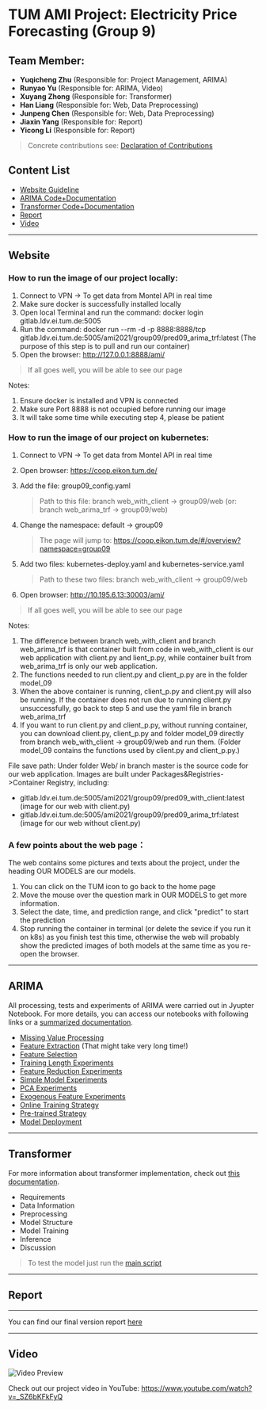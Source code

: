 # TUM AMI Project: Electricity Price Forecasting (Group 9)

## Team Member:

- **Yuqicheng Zhu** (Responsible for: Project Management, ARIMA)
- **Runyao Yu** (Responsible for: ARIMA, Video)
- **Xuyang Zhong** (Responsible for: Transformer)
- **Han Liang** (Responsible for: Web, Data Preprocessing)
- **Junpeng Chen** (Responsible for: Web, Data Preprocessing)
- **Jiaxin Yang** (Responsible for: Report)
- **Yicong Li** (Responsible for: Report)

> Concrete contributions see: [Declaration of Contributions](./Report/Declaration_of_Contributions.md)

## Content List

- [Website Guideline](#website)
- [ARIMA Code+Documentation](#arima)
- [Transformer Code+Documentation](#transformer)
- [Report](#report)
- [Video](#video)

---

## Website

### How to run the image of our project locally:

1. Connect to VPN -> To get data from Montel API in real time
2. Make sure docker is successfully installed locally
3. Open local Terminal and run the command: docker login gitlab.ldv.ei.tum.de:5005
4. Run the command: docker run --rm -d  -p 8888:8888/tcp gitlab.ldv.ei.tum.de:5005/ami2021/group09/pred09_arima_trf:latest
    (The purpose of this step is to pull and run our container)
5. Open the browser: http://127.0.0.1:8888/ami/
    
> If all goes well, you will be able to see our page

Notes:

1. Ensure docker is installed and VPN is connected
2. Make sure Port 8888 is not occupied before running our image
3. It will take some time while executing step 4, please be patient

### How to run the image of our project on kubernetes:

1. Connect to VPN -> To get data from Montel API in real time
2. Open browser: https://coop.eikon.tum.de/
3. Add the file: group09_config.yaml
    > Path to this file: branch web_with_client -> group09/web (or: branch web_arima_trf -> group09/web)
4. Change the namespace: default -> group09
    > The page will jump to: https://coop.eikon.tum.de/#/overview?namespace=group09
5. Add two files: kubernetes-deploy.yaml and kubernetes-service.yaml
    > Path to these two files: branch web_with_client -> group09/web

6. Open browser: http://10.195.6.13:30003/ami/

> If all goes well, you will be able to see our page

Notes:

1. The difference between branch web_with_client and branch web_arima_trf is that container built from code in web_with_client is our web application with client.py and lient_p.py, while container built from web_arima_trf is only our web application.
2. The functions needed to run client.py and client_p.py are in the folder model_09
3. When the above container is running, client_p.py and client.py will also be running.  If the container does not run due to running client.py unsuccessfully, go back to step 5 and use the yaml file in branch web_arima_trf
4. If you want to run client.py and client_p.py, without running container, you can download client.py, client_p.py and folder model_09 directly from branch web_with_client -> group09/web and run them. (Folder model_09 contains the functions used by client.py and client_p.py.)

File save path: Under folder Web/ in branch master is the source code for our web application. Images are built under Packages&Registries->Container Registry, including:

- gitlab.ldv.ei.tum.de:5005/ami2021/group09/pred09_with_client:latest (image for our web with client.py)
- gitlab.ldv.ei.tum.de:5005/ami2021/group09/pred09_arima_trf:latest (image for our web without client.py)
### A few points about the web page：

The web contains some pictures and texts about the project, under the heading OUR MODELS are our models.
1. You can click on the TUM icon to go back to the home page
2. Move the mouse over the question mark in OUR MODELS to get more information.
3. Select the date, time, and prediction range, and click "predict" to start the prediction
4. Stop running the container in terminal (or delete the sevice if you run it on k8s) as you finish test this time, otherwise the web will probably show the predicted images of both models at the same time as you re-open the browser.

---
## ARIMA

All processing, tests and experiments of ARIMA were carried out in Jyupter Notebook. For more details, you can access our notebooks with following links or a [summarized documentation](./ARIMA/ARIMA_Documentation.md).

- [Missing Value Processing](./ARIMA/0_label_missing_processing.ipynb)
- [Feature Extraction](./ARIMA/1_feature_extraction.ipynb) (That might take very long time!)
- [Feature Selection](./ARIMA/2_feature_selection.ipynb)
- [Training Length Experiments](./ARIMA/3_training_length.ipynb)
- [Feature Reduction Experiments](./ARIMA/4_feature_number.ipynb)
- [Simple Model Experiments](./ARIMA/ARIMA_experiments/dummy_experimens_simple_models)
- [PCA Experiments](./ARIMA/ARIMA_experiments/pca_plus_original_features_experiment)
- [Exogenous Feature Experiments](./ARIMA/ARIMA_experiments/with_or_without_exogenous_features_experiement)
- [Online Training Strategy](./ARIMA/5_Online_training.ipynb)
- [Pre-trained Strategy](./ARIMA/6_Pre_trained_solution.ipynb)
- [Model Deployment](./ARIMA/7_model_deployment.ipynb)

---

## Transformer

For more information about transformer implementation, check out [this documentation](./Transformer/README.md).

- Requirements
- Data Information
- Preprocessing
- Model Structure
- Model Training
- Inference
- Discussion

> To test the model just run the [main script](./Transformer/main.py)

---

## Report

---

You can find our final version report [here](./Report)

---
 
## Video

![Video Preview](./Video/GitLab_Video_Preview.gif)

Check out our project video in YouTube: https://www.youtube.com/watch?v=_SZ6bKFkFyQ
